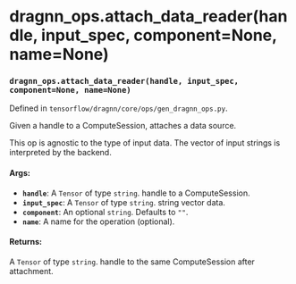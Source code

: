 # dragnn_ops.attach_data_reader(handle, input_spec, component=None, name=None)

### `dragnn_ops.attach_data_reader(handle, input_spec, component=None, name=None)`

Defined in `tensorflow/dragnn/core/ops/gen_dragnn_ops.py`.

Given a handle to a ComputeSession, attaches a data source.

This op is agnostic to the type of input data. The vector of input strings is
interpreted by the backend.

#### Args:

*   <b>`handle`</b>: A `Tensor` of type `string`. handle to a ComputeSession.
*   <b>`input_spec`</b>: A `Tensor` of type `string`. string vector data.
*   <b>`component`</b>: An optional `string`. Defaults to `""`.
*   <b>`name`</b>: A name for the operation (optional).

#### Returns:

A `Tensor` of type `string`. handle to the same ComputeSession after attachment.
